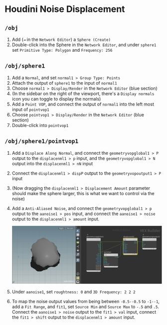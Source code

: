 
# Houdini Noise Displacement

## `/obj`

1. Add (`⇥` in the `Network Editor`) a `Sphere (Create)`
1. Double-click into the Sphere in the `Network Editor`, and under `sphere1` set `Primitive Type: Polygon` and `Frequency: 256`

## `/obj/sphere1`

1. Add a `Normal`, and set `normal1 > Group Type: Points`
2. Attach the output of `sphere1` to the input of `normal1`
3. Choose `normal1 > Display/Render` in the `Network Editor` (blue section)
4. (In the sidebar on the right of the viewport, there's a `Display normals` icon you can toggle to display the normals)
5. Add a `Point VOP`, and connect the output of `normal1` into the left most input of `pointvop1`
6. Choose `pointvop1 > Display/Render` in the `Network Editor` (blue section)
7. Double-click into `pointvop1`

## `/obj/sphere1/pointvop1`

1. Add a `Displace Along Normal`, and connect the `geometryvopglobal1 > P` output to the `displacenml1 > p` input, and the `geometryvopglobal1 > N` output into the `displacenml1 > nN` input
2. Connect the `displacenml1 > dispP` output to the `geometryvopoutput1 > P` input
3. (Now dragging the `displacenml1 > Displacement Amount` parameter should make the sphere larger, this is what we want to control via the noise)
4. Add a `Anti-Aliased Noise`, and connect the `geometryvopglobal1 > p` output to the `aanoise1 > pos` input, and connect the `aanoise1 > noise` output to the `displacenml1 > amount` input.

    ![Amount](assets/houdini-noise-displacement-amount.png)

5. Under `aanoise1`, set `roughtness: 0` and `3D Frequency: 2 2 2`
6. To map the noise output values from being between `-0.5--0.5` to `-1--1`, add a `Fit Range`, and `fit1`, set `Source Min` and `Source Max` to `-.5` and `.5`. Connect the `aanoise1 > noise` output to the `fit1 > val` input, connect the `fit1 > shift` output to the `displacenml1 > amount` input.
